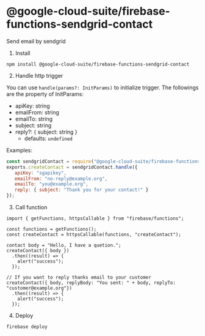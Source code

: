 # @google-cloud-suite/firebase-functions-sendgrid-contact

Send email by sendgrid

1. Install

```
npm install @google-cloud-suite/firebase-functions-sendgrid-contact
```

2. Handle http trigger

You can use `handle(params?: InitParams)` to initialize trigger. The followings are the property of InitParams:

- apiKey: string
- emailFrom: string
- emailTo: string
- subject: string
- reply?: { subject: string }
  - defaults: `undefined`

Examples:


```index.js
const sendgridContact = require("@google-cloud-suite/firebase-functions-sendgrid-contact");
exports.createContact = sendgridContact.handle({
   apiKey: "sgapikey",
   emailFrom: "no-reply@example.org",
   emailTo: "you@example.org",
   reply: { subject: "Thank you for your contact!" }
});
```

3. Call function

```
import { getFunctions, httpsCallable } from "firebase/functions";

const functions = getFunctions();
const createContact = httpsCallable(functions, "createContact");

contact body = "Hello, I have a quetion.";
createContact({ body })
  .then((result) => {
    alert("success");
  });

// If you want to reply thanks email to your customer
createContact({ body, replyBody: "You sent: " + body, replyTo: "customer@example.org"})
  .then((result) => {
    alert("success");
  });

```

4. Deploy

```
firebase deploy
```
